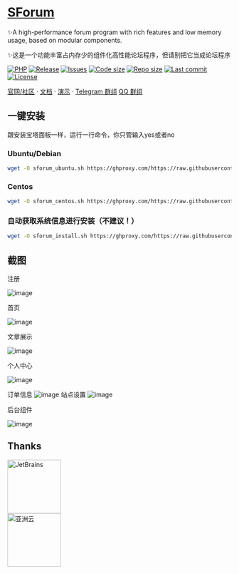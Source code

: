 <h1 align="left"><a href="https://www.sforum.cn">SForum</a></h1>

✨A high-performance forum program with rich features and low memory usage, based on modular components.

✨这是一个功能丰富占内存少的组件化高性能论坛程序，但请别把它当成论坛程序

[![PHP](https://img.shields.io/badge/PHP-=8.0-orange.svg)](http://php.net)
[![Release](https://img.shields.io/github/v/release/zhuchunshu/sforum)](https://github.com/zhuchunshu/sforum/releases)
[![Issues](https://img.shields.io/github/issues/zhuchunshu/sforum)](https://github.com/zhuchunshu/sforum/issues)
[![Code size](https://img.shields.io/github/languages/code-size/zhuchunshu/sforum?color=blueviolet)](https://github.com/zhuchunshu/sforum)
[![Repo size](https://img.shields.io/github/repo-size/zhuchunshu/sforum?color=eb56fd)](https://github.com/zhuchunshu/sforum)
[![Last commit](https://img.shields.io/github/last-commit/zhuchunshu/sforum/master)](https://github.com/zhuchunshu/sforum/commits/master)
[![License](https://img.shields.io/badge/license-MIT-yellowgreen.svg)](https://github.com/zhuchunshu/sforum/blob/master/LICENSE)

[官网/社区](https://www.runpod.cn) &middot;
[文档](https://www.sforum.cn) &middot;
[演示](https://www.runpod.cn) &middot;
[Telegram 群组](https://t.me/runpodcn)
[QQ 群组](http://qm.qq.com/cgi-bin/qm/qr?_wv=1027&k=2d8STToxACjNvWa9QfaO4t3YASEGj7YR&authKey=R0V2crsrmAIFcUFYHbxtS9IUO5vDu3zD1of%2FCUgF5FF8Ccyd%2Fp56knL41%2B7QgABZ&noverify=0&group_code=798695907)


## 一键安装
跟安装宝塔面板一样，运行一行命令，你只管输入yes或者no

### Ubuntu/Debian
```bash
wget -O sforum_ubuntu.sh https://ghproxy.com/https://raw.githubusercontent.com/zhuchunshu/sforum-script/main/install/ubuntu.sh && bash ./sforum_ubuntu.sh
```
### Centos
```bash
wget -O sforum_centos.sh https://ghproxy.com/https://raw.githubusercontent.com/zhuchunshu/sforum-script/main/install/centos.sh && bash ./sforum_centos.sh
```
### 自动获取系统信息进行安装（不建议！）
```bash
wget -O sforum_install.sh https://ghproxy.com/https://raw.githubusercontent.com/zhuchunshu/sforum-script/main/install.sh && bash ./sforum_install.sh
```

## 截图

注册

![image](https://github.com/zhuchunshu/SForum/assets/57830364/c91e1ae1-8fe8-4031-93f3-d3ccd63a91c7)

首页

![image](https://github.com/zhuchunshu/SForum/assets/57830364/de452714-cf87-45d2-a3ff-89a8be13e735)

文章展示

![image](https://github.com/zhuchunshu/SForum/assets/57830364/e5729189-5d8f-4432-88a4-d9e1c7dbfd2f)

个人中心

![image](https://github.com/zhuchunshu/SForum/assets/57830364/8c0aead2-b2e6-4b8e-8d18-a6ae7518a6ad)

订单信息
![image](https://user-images.githubusercontent.com/57830364/207396742-e84495ff-6fc8-4eaf-b608-bea7dfd3ec89.png)
站点设置
![image](https://user-images.githubusercontent.com/57830364/207397251-e7e0063f-ce17-43f2-a063-730edbd919d2.png)

后台组件

![image](https://user-images.githubusercontent.com/57830364/207396470-32423a80-e281-4a2f-a996-29d345ae0639.png)

## Thanks
<a href="https://www.jetbrains.com/?from=SForum"><img src="https://goframe.org/download/thumbnails/1114119/jetbrains.png" height="120" alt="JetBrains"/></a><br/>
<a href="https://www.asiayun.com/aff/LGFNQAXK"><img src="https://www.runpod.cn/upload/asiayun.jpg" height="120" alt="亚洲云"/></a>
